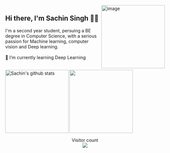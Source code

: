 <img align="right" height="200px" src="https://www.hostinger.com/tutorials/wp-content/uploads/sites/2/2021/08/learn-coding-online-for-free.png" alt="image" />

<p align="left">

## Hi there, I'm Sachin Singh 👋🏻
 
I'm a second year student, persuing a BE degree in Computer Science, with a serious passion for Machine learning, computer vision and Deep learning. <br>
<br>
🌱 I’m currently learning Deep Learning <br>
  <p>
<br>


<img align="left" height="200px" src="https://github-readme-stats.vercel.app/api?username=sachinSingh16-09&show_icons=true&count_private=true&title_color=ff0087&bg_color=fafbfc00&text_color=a2a2a2" alt="Sachin's github stats" />

  <img align="centre" height="200px" src="https://github-readme-stats.vercel.app/api/top-langs/?username=sachinSingh16-09&title_color=ff0087&bg_color=fafbfc00&text_color=35b5ff&hide=EJS" />
<p align="center"> 
  Visitor count<br>
  <img src="https://profile-counter.glitch.me/sachinSingh16-09/count.svg" />
</p>

<br> 
<br>
<br>

